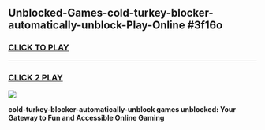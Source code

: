 
## Unblocked-Games-cold-turkey-blocker-automatically-unblock-Play-Online #3f16o
<h3>
<a href="https://news.freeplayer.one?title=cold-turkey-blocker-automatically-unblock&ref=3">CLICK TO PLAY</a></h3>
<hr>

<h3>
<a href="https://news.freeplayer.one?title=cold-turkey-blocker-automatically-unblock&ref=3">CLICK 2 PLAY</a>
  
</h3>

<a href="https://news.freeplayer.one?title=cold-turkey-blocker-automatically-unblock&ref=3"><img src="https://clearcache.store/games.png"></a>


**cold-turkey-blocker-automatically-unblock games unblocked: Your Gateway to Fun and Accessible Online Gaming**
